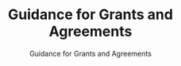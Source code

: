 ---
layout: resources-landing
title: "Guidance for Grants and Agreements"
subtitle: "Guidance for Grants and Agreements"
filters: federal-financial-assistance cfr guidance omb 2020
external_link: https://www.federalregister.gov/documents/2020/08/13/2020-17468/guidance-for-grants-and-agreements
---